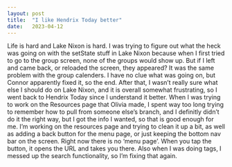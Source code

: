 ```yaml
---
layout: post
title:  "I like Hendrix Today better"
date:   2023-04-12
---
```


Life is hard and Lake Nixon is hard. I was trying to figure out what the heck was going on with the setState stuff in Lake Nixon because when I first tried to go to the group screen, none of the groups would show up. But if I left and came back, or reloaded the screen, they appeared? It was the same problem with the group calenders. I have no clue what was going on, but Connor apparently fixed it, so the end. After that, I wasn’t really sure what else I should do on Lake Nixon, and it is overall somewhat frustrating, so I went back to Hendrix Today since I understand it better. When I was trying to work on the Resources page that Olivia made, I spent way too long trying to remember how to pull from someone else’s branch, and I definitly didn’t do it the right way, but I got the info I wanted, so that is good enough for me. I’m working on the resources page and trying to clean it up a bit, as well as adding a back button for the menu page, or just keeping the bottom nav bar on the screen. Right now there is no ‘menu page’. When you tap the button, it opens the URL and takes you there. Also when I was doing tags, I messed up the search functionality, so I’m fixing that again. 
